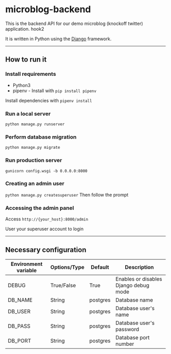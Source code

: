 # microblog-backend

This is the backend API for our demo microblog (knockoff twitter) application. hook2

It is written in Python using the [Django](https://www.djangoproject.com/) framework.

---

## How to run it

### Install requirements

* Python3
* pipenv - Install with `pip install pipenv`

Install dependencies with `pipenv install`

### Run a local server

`python manage.py runserver`

### Perform database migration

`python manage.py migrate`

### Run production server

`gunicorn config.wsgi -b 0.0.0.0:8000`

### Creating an admin user

`python manage.py createsuperuser`
Then follow the prompt

### Accessing the admin panel

Access `http://{your_host}:8000/admin`

User your superuser account to login

---

## Necessary configuration

| Environment variable | Options/Type | Default | Description |
| --- | --- | --- | --- |
| DEBUG | True/False | True | Enables or disables Django debug mode |
| DB_NAME | String | postgres | Database name |
| DB_USER | String | postgres | Database user's name |
| DB_PASS | String | postgres | Database user's password |
| DB_PORT | String | postgres | Database port number |
